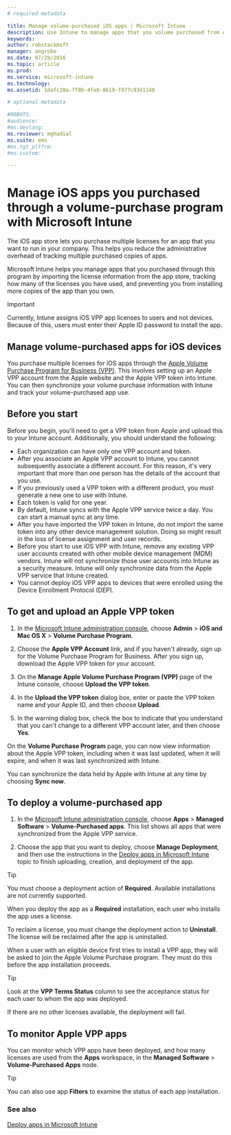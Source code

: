 ```yaml
---
# required metadata

title: Manage volume-purchased iOS apps | Microsoft Intune
description: Use Intune to manage apps that you volume purchased from Apple by importing the license information from the app store, tracking how many of the licenses you have used, and preventing you from installing more copies of the app than you own.
keywords:
author: robstackmsft
manager: angrobe
ms.date: 07/29/2016
ms.topic: article
ms.prod:
ms.service: microsoft-intune
ms.technology:
ms.assetid: 1dafc28a-7f8b-4fe0-8619-f977c93d1140

# optional metadata

#ROBOTS:
#audience:
#ms.devlang:
ms.reviewer: mghadial
ms.suite: ems
#ms.tgt_pltfrm:
#ms.custom:

---
```


# Manage iOS apps you purchased through a volume-purchase program with Microsoft Intune
The iOS app store lets you purchase multiple licenses for an app that you want to run in your company. This helps you reduce the administrative overhead of tracking multiple purchased copies of apps.

Microsoft Intune helps you manage apps that you purchased through this program by importing the license information from the app store, tracking how many of the licenses you have used, and preventing you from installing more copies of the app than you own.

> [!Important]
> Currently, Intune assigns iOS VPP app licenses to users and not devices. Because of this, users must enter their Apple ID password to install the app.

## Manage volume-purchased apps for iOS devices
You purchase multiple licenses for iOS apps through the [Apple Volume Purchase Program for Business (VPP)](http://www.apple.com/business/vpp/). This involves setting up an Apple VPP account from the Apple website and the Apple VPP token into Intune.  You can then synchronize your volume purchase information with Intune and track your volume-purchased app use.

## Before you start
Before you begin, you'll need to get a VPP token from Apple and upload this to your Intune account. Additionally, you should understand the following:

* Each organization can have only one VPP account and token.
* After you associate an Apple VPP account to Intune, you cannot subsequently associate a different account. For this reason, it's very important that more than one person has the details of the account that you use.
* If you previously used a VPP token with a different product, you must generate a new one to use with Intune.
* Each token is valid for one year.
* By default, Intune syncs with the Apple VPP service twice a day. You can start a manual sync at any time.
* After you have imported the VPP token in Intune, do not import the same token into any other device management solution. Doing so might result in the loss of license assignment and user records.
* Before you start to use iOS VPP with Intune, remove any existing VPP user accounts created with other mobile device management (MDM) vendors. Intune will not synchronize those user accounts into Intune as a security measure. Intune will only synchronize data from the Apple VPP service that Intune created.
* You cannot deploy iOS VPP apps to devices that were enrolled using the Device Enrollment Protocol (DEP).

## To get and upload an Apple VPP token

1.  In the [Microsoft Intune administration console](https://manage.microsoft.com), choose **Admin** &gt; **iOS and Mac OS X** &gt;  **Volume Purchase Program**.

2.  Choose the **Apple VPP Account** link, and if you haven't already, sign up for the Volume Purchase Program for Business. After you sign up, download the Apple VPP token for your account.

3.  On the **Manage Apple Volume Purchase Program (VPP)** page of the Intune console, choose **Upload the VPP token**.

4.  In the **Upload the VPP token** dialog box, enter or paste the VPP token name and your Apple ID, and then choose **Upload**.

5.  In the warning dialog box, check the box to indicate that you understand that you can't change to a different VPP account later, and then choose **Yes**.

On the **Volume Purchase Program** page, you can now view information about the Apple VPP token, including when it was last updated, when it will expire, and when it was last synchronized with Intune.

You can synchronize the data held by Apple with Intune at any time by choosing **Sync now**.

## To deploy a volume-purchased app

1.  In the [Microsoft Intune administration console](https://manage.microsoft.com), choose **Apps** &gt; **Managed Software** &gt; **Volume-Purchased apps**. This list shows all apps that were synchronized from the Apple VPP service.

2.  Choose the app that you want to deploy, choose **Manage Deployment**, and then use the instructions in the [Deploy apps in Microsoft Intune](deploy-apps-in-microsoft-intune.md) topic to finish uploading, creation, and deployment of the app.

> [!TIP]
> You must choose a deployment action of **Required**. Available installations are not currently supported.

When you deploy the app as a **Required** installation, each user who installs the app uses a license.

To reclaim a license, you must change the deployment action to **Uninstall**. The license will be reclaimed after the app is uninstalled.

When a user with an eligible device first tries to install a VPP app, they will be asked to join the Apple Volume Purchase program. They must do this before the app installation proceeds.

> [!TIP]
> Look at the **VPP Terms Status** column to see the acceptance status for each user to whom the app was deployed.

If there are no other licenses available, the deployment will fail.

## To monitor Apple VPP apps
You can monitor which VPP apps have been deployed, and how many licenses are used from the **Apps** workspace, in the **Managed Software** &gt; **Volume-Purchased Apps** node.

> [!TIP]
> You can also use app **Filters** to examine the status of each app installation.

### See also
[Deploy apps in Microsoft Intune](deploy-apps-in-microsoft-intune.md)
